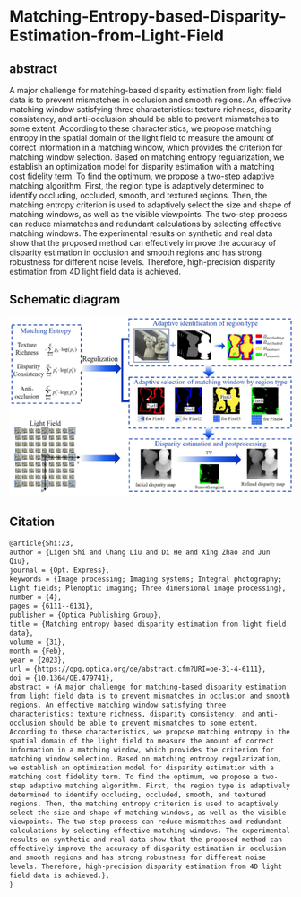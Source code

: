 # Matching-Entropy-based-Disparity-Estimation-from-Light-Field

## abstract
A major challenge for matching-based disparity estimation from light field data is to prevent mismatches in occlusion and smooth regions. An effective matching window satisfying three characteristics: texture richness, disparity consistency, and anti-occlusion should be able to prevent mismatches to some extent. According to these characteristics, we propose matching entropy in the spatial domain of the light field to measure the amount of correct information in a matching window, which provides the criterion for matching window selection. Based on matching entropy regularization, we establish an optimization model for disparity estimation with a matching cost fidelity term. To find the optimum, we propose a two-step adaptive matching algorithm. First, the region type is adaptively determined to identify occluding, occluded, smooth, and textured regions. Then, the matching entropy criterion is used to adaptively select the size and shape of matching windows, as well as the visible viewpoints. The two-step process can reduce mismatches and redundant calculations by selecting effective matching windows. The experimental results on synthetic and real data show that the proposed method can effectively improve the accuracy of disparity estimation in occlusion and smooth regions and has strong robustness for different noise levels. Therefore, high-precision disparity estimation from 4D light field data is achieved.
## Schematic diagram 
![Thumbnail](./Thumbnail.jpg)

## Citation
````
@article{Shi:23,
author = {Ligen Shi and Chang Liu and Di He and Xing Zhao and Jun Qiu},
journal = {Opt. Express},
keywords = {Image processing; Imaging systems; Integral photography; Light fields; Plenoptic imaging; Three dimensional image processing},
number = {4},
pages = {6111--6131},
publisher = {Optica Publishing Group},
title = {Matching entropy based disparity estimation from light field data},
volume = {31},
month = {Feb},
year = {2023},
url = {https://opg.optica.org/oe/abstract.cfm?URI=oe-31-4-6111},
doi = {10.1364/OE.479741},
abstract = {A major challenge for matching-based disparity estimation from light field data is to prevent mismatches in occlusion and smooth regions. An effective matching window satisfying three characteristics: texture richness, disparity consistency, and anti-occlusion should be able to prevent mismatches to some extent. According to these characteristics, we propose matching entropy in the spatial domain of the light field to measure the amount of correct information in a matching window, which provides the criterion for matching window selection. Based on matching entropy regularization, we establish an optimization model for disparity estimation with a matching cost fidelity term. To find the optimum, we propose a two-step adaptive matching algorithm. First, the region type is adaptively determined to identify occluding, occluded, smooth, and textured regions. Then, the matching entropy criterion is used to adaptively select the size and shape of matching windows, as well as the visible viewpoints. The two-step process can reduce mismatches and redundant calculations by selecting effective matching windows. The experimental results on synthetic and real data show that the proposed method can effectively improve the accuracy of disparity estimation in occlusion and smooth regions and has strong robustness for different noise levels. Therefore, high-precision disparity estimation from 4D light field data is achieved.},
}
````
